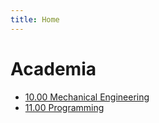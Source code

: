 ```yaml
---
title: Home
---
```


# Academia
- [10.00 Mechanical Engineering](10-19%20Academia/10%20Mechanical%20Engineering/10.00%20Index.md)
- [11.00 Programming](10-19%20Academia/11%20Programming/11.00%20Index.md)
